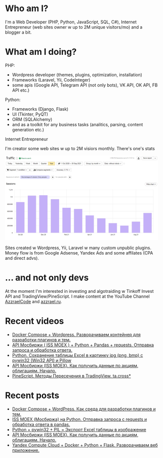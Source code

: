 # Who am I?

I'm a Web Developer (PHP, Python, JavaScript, SQL, C#), Internet Entrepreneur (web sites owner w up to 2M unique visitors/mo) and a blogger a bit.

# What am I doing?

PHP:
- Wordpress developer (themes, plugins, optimization, installation) 
- Frameworks (Laravel, Yii, CodeInteger)
- some apis (Google API, Telegram API (not only bots), VK API, OK API, FB API etc.)

Python:
- Frameworks (Django, Flask)
- UI (Tkinter, PyQT)
- ORM (SQLAlchemy)
- and as a toolkit for any business tasks (analitics, parsing, content generation etc.)

Internet Entrepreneur

I'm creator some web sites w up to 2M visiors monthly. There's one's stats

![Unique visitors in 2021](https://github.com/AzzraelCode/AzzraelCode/blob/main/images/n.jpg?raw=true)

Sites created w Wordpress, Yii, Laravel w many custom unpublic plugins. Money flow is from Google Adsense, Yandex Ads and some affilates (CPA and direct advs).

# ... and not only devs

At the moment I'm interested in investing and algotraiding w Tinkoff Invest API and TradingView/PineScript. I make content at the YouTube Channel [AzzraelCode](https://www.youtube.com/channel/UCf6kozNejHoQuFhBDB8cfxA) and [azzrael.ru](https://azzrael.ru). 

# Recent videos

<!-- AZZCODEYT:START -->
- [Docker Compose + Wordpress. Разворачиваем контейнер для разработки плагинов и тем.](https://www.youtube.com/watch?v=38STqYmwRFE)
- [API Мосбиржи &lpar; ISS MOEX &rpar; + Python + Pandas + requests. Отправка запроса и обработка ответа.](https://www.youtube.com/watch?v=lkrwSLpeN1I)
- [Python. Сохранение таблицы Excel в картинку jpg &lpar;png, bmp&rpar; с pywin32 &lpar;Win32 API&rpar;  и Pillow](https://www.youtube.com/watch?v=XsEetOpsLrA)
- [API Мосбиржи &lpar;ISS MOEX&rpar;. Как получить данные по акциям, облигациям. Начало.](https://www.youtube.com/watch?v=2ZWYnSryU9c)
- [PineScript. Методы Пересечения в TradingView. ta.cross*](https://www.youtube.com/watch?v=5EB1Jz2n61g)
<!-- AZZCODEYT:END -->


# Recent posts

<!-- AZZRAELRU:START -->
- [Docker Compose + WordPress. Как среда для разработки плагинов и тем.](https://azzrael.ru/docker-compose-wordpress-php-mysql)
- [ISS MOEX &lpar;Мосбиржа&rpar; на Python. Отправка запроса с requests и обработка ответа в pandas.](https://azzrael.ru/iss-moex-python-requests-pandas)
- [Python + pywin32 + PIL = Экспорт Excel таблицы в изображение](https://azzrael.ru/python-pywin32-pil-saving-excel-to-image)
- [API Мосбиржи &lpar;ISS MOEX&rpar;. Как получить данные по акциям, облигациям. Начало.](https://azzrael.ru/api-iss-moex)
- [Yandex Compute Cloud + Docker + Python + Flask. Разворачиваем веб приложение.](https://azzrael.ru/yandex-compute-cloud-docker-python-flask)
<!-- AZZRAELRU:END -->

